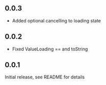 ## 0.0.3
- Added optional cancelling to loading state

## 0.0.2
- Fixed ValueLoading == and toString

## 0.0.1
Initial release, see README for details
